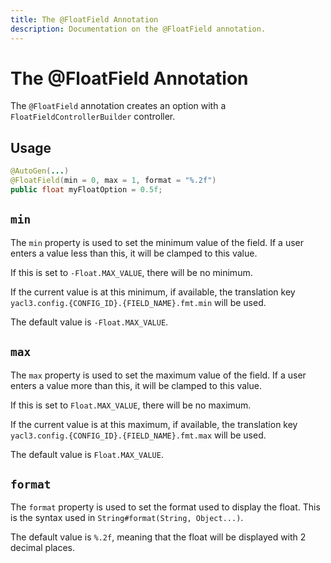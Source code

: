 ```yaml
---
title: The @FloatField Annotation
description: Documentation on the @FloatField annotation.
---
```


<script setup>
import ViewGithub from '../../components/ViewGithub.vue'
</script>

# The @FloatField Annotation

<ViewGithub url="https://github.com/isXander/YetAnotherConfigLib/blob/1.20.x/dev/common/src/main/java/dev/isxander/yacl3/config/v2/api/autogen/FloatField.java" />

The `@FloatField` annotation creates an option with a `FloatFieldControllerBuilder` controller.

## Usage

```java
@AutoGen(...)
@FloatField(min = 0, max = 1, format = "%.2f")
public float myFloatOption = 0.5f;
```

## `min`

The `min` property is used to set the minimum value of the field. If a user enters a value less than this, it will be clamped to this value.

If this is set to `-Float.MAX_VALUE`, there will be no minimum.

If the current value is at this minimum, if available, the translation key `yacl3.config.{CONFIG_ID}.{FIELD_NAME}.fmt.min` will be used.

The default value is `-Float.MAX_VALUE`.

## `max`

The `max` property is used to set the maximum value of the field. If a user enters a value more than this, it will be clamped to this value.

If this is set to `Float.MAX_VALUE`, there will be no maximum.

If the current value is at this maximum, if available, the translation key `yacl3.config.{CONFIG_ID}.{FIELD_NAME}.fmt.max` will be used.

The default value is `Float.MAX_VALUE`.

## `format`

The `format` property is used to set the format used to display the float. This is the syntax used in `String#format(String, Object...)`.

The default value is `%.2f`, meaning that the float will be displayed with 2 decimal places.